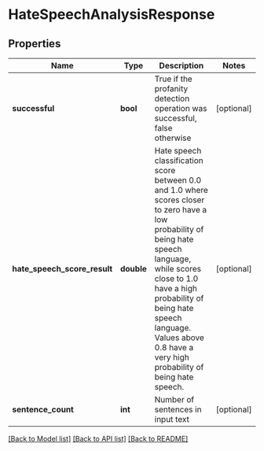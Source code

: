 # HateSpeechAnalysisResponse

## Properties
Name | Type | Description | Notes
------------ | ------------- | ------------- | -------------
**successful** | **bool** | True if the profanity detection operation was successful, false otherwise | [optional] 
**hate_speech_score_result** | **double** | Hate speech classification score between 0.0 and 1.0 where scores closer to zero have a low probability of being hate speech language, while scores close to 1.0 have a high probability of being hate speech language.  Values above 0.8 have a very high probability of being hate speech. | [optional] 
**sentence_count** | **int** | Number of sentences in input text | [optional] 

[[Back to Model list]](../README.md#documentation-for-models) [[Back to API list]](../README.md#documentation-for-api-endpoints) [[Back to README]](../README.md)


